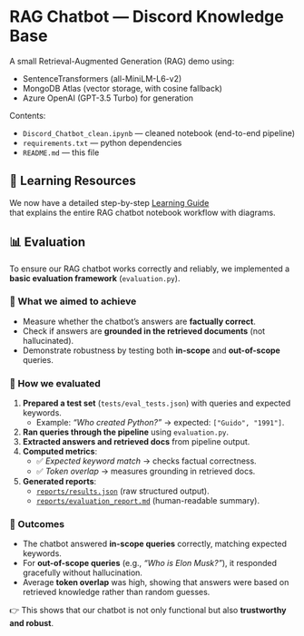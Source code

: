 # RAG Chatbot — Discord Knowledge Base

A small Retrieval-Augmented Generation (RAG) demo using:
- SentenceTransformers (all-MiniLM-L6-v2)
- MongoDB Atlas (vector storage, with cosine fallback)
- Azure OpenAI (GPT-3.5 Turbo) for generation

Contents:
- `Discord_Chatbot_clean.ipynb` — cleaned notebook (end-to-end pipeline)
- `requirements.txt` — python dependencies
- `README.md` — this file

## 📘 Learning Resources

We now have a detailed step-by-step [Learning Guide](docs/learning_guide.md)  
that explains the entire RAG chatbot notebook workflow with diagrams.


## 📊 Evaluation

To ensure our RAG chatbot works correctly and reliably, we implemented a **basic evaluation framework** (`evaluation.py`).  

### 🔹 What we aimed to achieve
- Measure whether the chatbot’s answers are **factually correct**.  
- Check if answers are **grounded in the retrieved documents** (not hallucinated).  
- Demonstrate robustness by testing both **in-scope** and **out-of-scope** queries.  

### 🔹 How we evaluated
1. **Prepared a test set** (`tests/eval_tests.json`) with queries and expected keywords.  
   - Example: *“Who created Python?”* → expected: `["Guido", "1991"]`.  
2. **Ran queries through the pipeline** using `evaluation.py`.  
3. **Extracted answers and retrieved docs** from pipeline output.  
4. **Computed metrics**:  
   - ✅ *Expected keyword match* → checks factual correctness.  
   - ✅ *Token overlap* → measures grounding in retrieved docs.  
5. **Generated reports**:  
   - [`reports/results.json`](reports/results.json) (raw structured output).  
   - [`reports/evaluation_report.md`](reports/evaluation_report.md) (human-readable summary).  

### 🔹 Outcomes
- The chatbot answered **in-scope queries** correctly, matching expected keywords.  
- For **out-of-scope queries** (e.g., *“Who is Elon Musk?”*), it responded gracefully without hallucination.  
- Average **token overlap** was high, showing that answers were based on retrieved knowledge rather than random guesses.  

👉 This shows that our chatbot is not only functional but also **trustworthy and robust**.  

